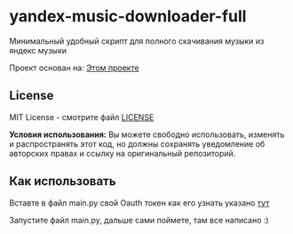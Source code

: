 # yandex-music-downloader-full

Минимальный удобный скрипт для полного скачивания музыки из яндекс музыки

Проект основан на: [Этом проекте](https://github.com/MarshalX/yandex-music-api)

## License

MIT License - смотрите файл [LICENSE](LICENSE)

**Условия использования:** Вы можете свободно использовать, изменять и распространять этот код, но должны сохранять уведомление об авторских правах и ссылку на оригинальный репозиторий.

## Как использовать
Вставте в файл main.py свой Oauth токен как его узнать указано [тут](https://github.com/MarshalX/yandex-music-api/discussions/513#discussioncomment-2729781)

Запустите файл main.py, дальше сами поймете, там все написано :)
